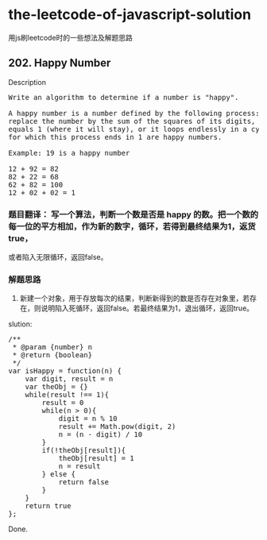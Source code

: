 

# the-leetcode-of-javascript-solution
用js刷leetcode时的一些想法及解题思路

## 202. Happy Number
Description
<pre>
Write an algorithm to determine if a number is "happy".

A happy number is a number defined by the following process: Starting with any positive integer, 
replace the number by the sum of the squares of its digits, and repeat the process until the number
equals 1 (where it will stay), or it loops endlessly in a cycle which does not include 1. Those numbers
for which this process ends in 1 are happy numbers.

Example: 19 is a happy number

12 + 92 = 82
82 + 22 = 68
62 + 82 = 100
12 + 02 + 02 = 1
</pre>

### 题目翻译： 写一个算法，判断一个数是否是 happy 的数。把一个数的每一位的平方相加，作为新的数字，循环，若得到最终结果为1，返货true，
或者陷入无限循环，返回false。
### 解题思路  
1. 新建一个对象，用于存放每次的结果，判断新得到的数是否存在对象里，若存在，则说明陷入死循环，返回false。若最终结果为1，退出循环，返回true。

slution:
<pre>
/**
 * @param {number} n
 * @return {boolean}
 */
var isHappy = function(n) {
    var digit, result = n
    var theObj = {}
    while(result !== 1){
        result = 0
        while(n > 0){
            digit = n % 10
            result += Math.pow(digit, 2)
            n = (n - digit) / 10
        }
        if(!theObj[result]){
            theObj[result] = 1
            n = result
        } else {
            return false
        }
    }
    return true
};
</pre>
Done.

